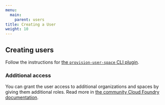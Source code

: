 ```yaml
---
menu:
  main:
    parent: users
title: Creating a User
weight: 10
---
```


## Creating users

Follow the instructions for [the `provision-user-space` CLI plugin](https://github.com/18F/cf-provision-user-space-plugin).

### Additional access

You can grant the user access to additional organizations and spaces by giving them additional roles. Read more in [the community Cloud Foundry documentation](http://docs.cloudfoundry.org/concepts/roles.html#roles).
